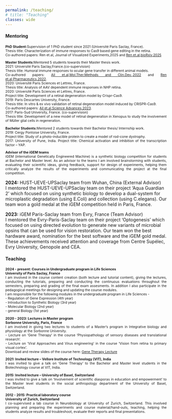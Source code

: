 ```yaml
---
permalink: /teaching/
# title: "Teaching"
classes: wide
---
```


#### **Mentoring**
<p align="justify" style="font-size:0.75em">
 <b>PhD Student:</b>Supervision of 1 PhD student since 2021 (Université Paris Saclay, France). <br>
 Thesis title: Characterization of immune  responses to Cas9 based gene editing in the retina. <br>
 Co-authored papers: Ren et.al, Journal of Visualized Experiments,2025 and <a href="https://www.biorxiv.org/content/10.1101/2025.06.02.656863v2">Ren et.al,bioRxiv,2025</a>
</p>

<p align="justify" style="font-size:0.75em">
 <b>Master Students:</b>Mentored 5 students towards their Master thesis work. <br>
 2021: Université Paris Saclay,France.(co-supervision) <br>
 Thesis title: Humoral immune responses to ocular gene transfer in different animal models. <br>
 Co-authored papers: <a href="[url](https://doi.org/10.1016/j.omtm.2022.01.011)">Ail et.al,Mol.Ther.Methods and Clin.Dev.,2022</a> and <a href="[url](https://www.mdpi.com/1837708)">Ren et.al,Pharmaceutics,2022</a>. <br>
 2020: Université Paris Sciences et Lettres, France. <br>
 Thesis title: Analysis of AAV dependent immune responses in NHP retina. <br>
 2020: Université Paris Sciences et Lettres, France. <br>
 Project title: Development of a retinal degeneration model by Crispr-Cas9. <br>
 2019: Paris Descartes University, France. <br>
 Thesis title: In vitro & ex vivo validation of retinal degeneration model induced by CRISPR-Cas9. <br>
 Co-authored papers: <a href="[url](https://www.science.org/doi/10.1126/sciadv.adg8163)">Ail et.al,Science Advances,2023</a>. <br>
 2017: Paris-Sud University, France. (co-supervision) <br>
 Thesis title: Development of a new model of retinal degeneration in Xenopus to study the involvement of Müller glial cells in  regeneration.
 </p>

 <p align="justify" style="font-size:0.75em">
<b>Bachelor Students:</b>Mentored 2 students towards their Bachelor thesis/ Internship work. <br>
2019: Cergy Pontoise University, France. <br>
 Project title: Study of a photo-inducible protein to create a model of rod-cone dystrophy. <br>
 2017: University of Pune, India. Project title: Chemical activation and inhibition of the transcription factor – YAP. <br>
</p>

<p align="justify" style="font-size:0.75em">
<b>Advisor of the iGEM teams</b> <br>
iGEM (international Genetically Engineered Machine) is a synthetic biology competition for students at Bachelor and Master level. As an advisor to the teams I am involved brainstorming with students, evaluating their scientific ideas, giving feedback, support for design of experiments, helping them critically analyze the results of the experiments and communicating the project at the final competition. <br>

<b>2024:</b> HUST-UEVE-UPSaclay team from Wuhan, China (External Advisor) <br>
I mentored the HUST-UEVE-UPSaclay team on their project ‘Aqua Guardian 2’ which focused on using synthetic biology to develop a dual-system for microplastic degradation (using E.Coli) and collection (using C.elegans). Our team won a gold medal at the iGEM competition held in Paris, France. <br>

<b>2023:</b> iGEM Paris-Saclay team from Evry, France (Team Advisor) <br>
I mentored the Evry-Paris-Saclay team on their project ‘Optogenesis’ which focused on using directed evolution to generate new variants of microbial opsins that can be used for vision restoration. Our team won the best hardware award, nomination for the best software and the iGEM gold medal. These achievements received attention and coverage from Centre Supélec, Evry University, Genopole and CEA.
</p>

#### **Teaching**
<p align="justify" style="font-size:0.75em">
<b>2024 - present: Courses in Undergraduate program in Life Sciences</b> <br>
<b>University of Paris Saclay, France</b> <br>
I am involved in the course content creation (both lecture and tutorial content), giving the lectures, conducting the tutorials, preparing and conducting the continuous evaluations throughout the semesters, preparing and grading of the final exam assesments. In addition I also participate in the pedagogical meetings for designing and updating the course modules. <br>
I am responsible for the following modules in the undergraduate program in Life Sciences - <br>
- Regulation of Gene Expression (4th year) <br>
- Introduction to Synthetic Biology (3rd year) <br>
- Molecular Biology (2nd year) <br>
- general Biology (1st year) <br>
</p>

<p align="justify" style="font-size:0.75em">
<b>2020 - 2023: Lectures in Master program</b> <br>
<b>Sorbonne University, Paris, France</b> <br>
I am involved in giving two lectures to students of a Master’s program in Integrative biology and physiology at the Sorbonne University. <br>
- Lecture on ‘Gene Therapy’ in the course ‘Physiopathology of sensory diseases and translational research’.<br>
- Lecture on ‘Viral Approaches and Virus engineering’ in the course ‘Vision from retina to primary visual cortex’. <br>
Download and review slides of the course here: <a href="[url](https://drive.google.com/file/d/1acgDNR0FCBJRMzGNG1OpQQRh2yvJ5May/view?usp=share_link)">Gene Therapy Lecture</a>
</p>

<p align="justify" style="font-size:0.75em">
<b>2021: Invited lecture – Vellore Institute of Technology (VIT), India</b> <br>
I was invited to give a talk on ‘Gene Therapy’ to the Bachelor and Master level students in the Biotechnology course at VIT, India. 
</p>

<p align="justify" style="font-size:0.75em">
<b>2015: Invited lecture – University of Basel, Switzerland</b> <br>
I was invited to give a talk on ‘Involvement of scientific diasporas in education and empowerment’ to the Master level students in the social anthropology department of the University of Basel, Switzerland.
</p>

<p align="justify" style="font-size:0.75em">
<b>2012 - 2015: Practical laboratory course</b> <br>
<b>University of Zurich, Switzerland</b> <br>
I co-supervised a lab course in Neurobiology at University of Zurich, Switzerland. This involved planning and preparing the experiments and course material/hand-outs, teaching, helping the students analyze results and troubleshoot, evaluate their reports and final presentations.
</p>


 





